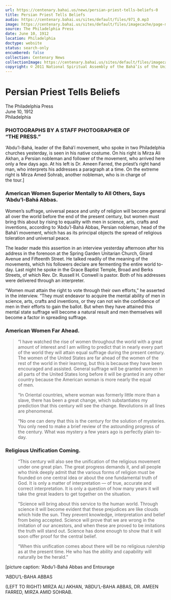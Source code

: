 ```yaml
---
url: https://centenary.bahai.us/news/persian-priest-tells-beliefs-0
title: Persian Priest Tells Beliefs
audio: https://centenary.bahai.us/sites/default/files/971_0.mp3
image: https://centenary.bahai.us/sites/default/files/imagecache/page-main-image/images/press_clippings/06-10-1912%2CPhiladelphia%20Press%2CPersian%20Priest%20Tells%20Beliefs.png
source: The Philadelphia Press
date: June 10, 1912
location: Philadelphia
doctype: website
status: search-only
encumbered: false
collection: Centenary News
collectionImage: https://centenary.bahai.us/sites/default/files/imagecache/theme-image/main_image/abdulbaha-overview-small_0.jpg
copyright: © 2011 National Spiritual Assembly of the Bahá’ís of the United States
---
```



# Persian Priest Tells Beliefs

The Philadelphia Press  
June 10, 1912  
Philadelphia  



### PHOTOGRAPHS BY A STAFF PHOTOGRAPHER OF “THE PRESS.”

‘Abdu’l-Bahá, leader of the Bahá’í movement, who spoke in two Philadelphia churches yesterday, is seen in his native costume. On his right is Mirza Ali Akhan, a Persian nobleman and follower of the movement, who arrived here only a few days ago. At his left is Dr. Ameen Farred, the priest’s right hand man, who interprets his addresses a paragraph at a time. On the extreme right is Mirza Amed Sohrab, another nobleman, who is in charge of the tour.\]

### American Women Superior Mentally to All Others, Says ‘Abdu’l-Bahá Abbas.

Women’s suffrage, universal peace and unity of religion will become general all over the world before the end of the present century, but women must bring this about by rising to equality with men in science, arts, crafts and inventions, according to ‘Abdu’l-Bahá Abbas, Persian nobleman, head of the Bahá’í movement, which has as its principal objects the spread of religious toleration and universal peace.

The leader made this assertion in an interview yesterday afternoon after his address in the forenoon at the Spring Garden Unitarian Church, Girard Avenue and Fifteenth Street. He talked readily of the meaning of the movements, which his followers declare are fermenting the entire world to-day. Last night he spoke in the Grace Baptist Temple, Broad and Berks Streets, of which Rev. Dr. Russell H. Conwell is pastor. Both of his addresses were delivered through an interpreter.

“Women must attain the right to vote through their own efforts,” he asserted in the interview. “They must endeavor to acquire the mental ability of men in science, arts, crafts and inventions, or they can not win the confidence of men in their efforts to gain the ballot. But when they have attained this mental state suffrage will become a natural result and men themselves will become a factor in spreading suffrage.

### American Women Far Ahead.

> “I have watched the rise of women throughout the world with a great amount of interest and I am willing to predict that in nearly every part of the world they will attain equal suffrage during the present century. The women of the United States are far ahead of the women of the rest of the world in their learning, but this is because they have been encouraged and assisted. General suffrage will be granted women in all parts of the United States long before it will be granted in any other country because the American woman is more nearly the equal of men.
> 
> “In Oriental countries, where woman was formerly little more than a slave, there has been a great change, which substantiates my prediction that this century will see the change. Revolutions in all lines are phenomenal.
> 
> “No one can deny that this is the century for the solution of mysteries. You only need to make a brief review of the astounding progress of the century. What was mystery a few years ago is perfectly plain to-day.

### Religious Unification Coming.

> “This century will also see the unification of the religious movement under one great plan. The great progress demands it, and all people who think deeply admit that the various forms of religion must be founded on one central idea or about the one fundamental truth of God. It is only a matter of interpretation — of true, accurate and correct interpretation. It is only a question of how many years it will take the great leaders to get together on the situation.
> 
> “Science will bring about this service to the human world. Through science it will become evident that these prejudices are like clouds which hide the sun. They prevent knowledge, interpretation and belief from being accepted. Science will prove that we are wrong in the imitation of our ancestors, and when these are proved to be imitations the truth will stand out. Science has done enough to show that it will soon offer proof for the central belief.
> 
> “When this unification comes about there will be no religious rulership as at the present time. He who has the ability and capability will naturally be the herald.”

\[picture caption: ‘Abdu’l-Bahá Abbas and Entourage

‘ABDU’L-BAHA ABBAS

(LEFT TO RIGHT) MIRZA ALI AKHAN, ‘ABDU’L-BAHA ABBAS, DR. AMEEN FARRED, MIRZA AMID SOHRAB.